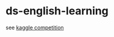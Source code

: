 # ds-english-learning

see [kaggle competition](https://www.kaggle.com/competitions/feedback-prize-english-language-learning)
